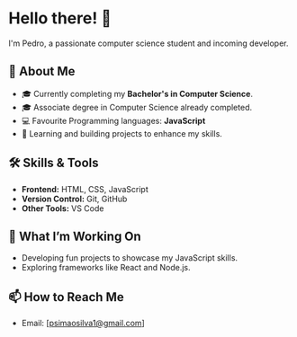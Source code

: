 # Hello there! 👋  
I'm Pedro, a passionate computer science student and incoming developer. 

## 🚀 About Me  
- 🎓 Currently completing my **Bachelor's in Computer Science**.
- 🎓 Associate degree in Computer Science already completed.
- 💻 Favourite Programming languages: **JavaScript**  
- 🌱 Learning and building projects to enhance my skills.  

## 🛠️ Skills & Tools  
- **Frontend:** HTML, CSS, JavaScript  
- **Version Control:** Git, GitHub  
- **Other Tools:** VS Code  

## 🌟 What I’m Working On  
- Developing fun projects to showcase my JavaScript skills.  
- Exploring frameworks like React and Node.js.    

## 📫 How to Reach Me  
- Email: [psimaosilva1@gmail.com]

